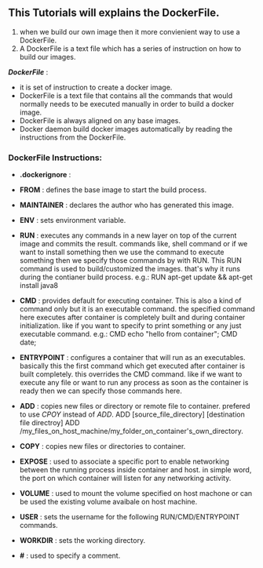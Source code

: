 ## This Tutorials will explains the DockerFile.

1. when we build our own image then it more convienient way to use a DockerFile.
2. A DockerFile is a text file which has a series of instruction on how to build our images.

**_DockerFile_** : 
  - it is set of instruction to create a docker image.
  - DockerFile is a text file that contains all the commands that would normally needs to be executed manually in order to build
    a docker image.
  - DockerFile is always aligned on any base images.
  - Docker daemon build docker images automatically by reading the instructions from the DockerFile.
  
### DockerFile Instructions: 
  
   - **.dockerignore** : 
   
   - **FROM** : defines the base image to start the build process.
   
   - **MAINTAINER** : declares the author who has generated this image.
   
   - **ENV** : sets environment variable.
   
   - **RUN** : executes any commands in a new layer on top of the current image and commits the result.
               commands like, shell command or if we want to install something then we use the command to execute something then
               we specify those commands by with RUN.
               This RUN command is used to build/customized the images. that's why it runs during the contianer build process.
               e.g.: RUN apt-get update && apt-get install java8
               
   - **CMD** : provides default for executing container.
               This is also a kind of command only but it is an executable command.
               the specified command here executes after container is completely built and during container initialization.
               like if you want to specify to print something or any just executable command.
               e.g.: CMD echo "hello from container";
                     CMD date;
                    
   - **ENTRYPOINT** : configures a container that will run as an executables.
                      basically this the first command which get executed after container is built completely.
                      this overrides the CMD command.
                      like if we want to execute any file or want to run any process as soon as the container is ready then
                      we can specify those commands here.
   
   - **ADD** : copies new files or directory or remote file to container.
               prefered to use _CPOY_ instead of _ADD_.
               ADD [source_file_directory] [destination file directroy]
               ADD /my_files_on_host_machine/my_folder_on_container's_own_directory.
               
   - **COPY** : copies new files or directories to container.
                  
   - **EXPOSE** : used to associate a specific port to enable networking between the running process inside container and host.
                  in simple word, the port on which container will listen for any networking activity.
                  
   
   - **VOLUME** : used to mount the volume specified on host machone or can be used the existing volume avaibale on host machine.
   
   - **USER** : sets the username for the following RUN/CMD/ENTRYPOINT commands.
   
   - **WORKDIR** : sets the working directory.
   
   - **#** : used to specify a comment.
   
   
   
   
